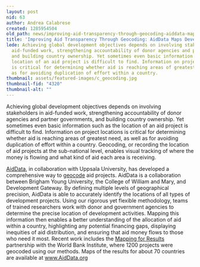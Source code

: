 ```yaml
---
layout: post
nid: 63
author: Andrea Calabrese
created: 1285954504
old_path: news/improving-aid-transparency-through-geocoding-aiddata-maps-development-activities
title: 'Improving Aid Transparency Through Geocoding: AidData Maps Development Activities'
lede: Achieving global development objectives depends on involving stakeholders in
  aid-funded work, strengthening accountability of donor agencies and partner governments,
  and building country ownership. Yet sometimes even basic information such as the
  location of an aid project is difficult to find. Information on project locations
  is critical for determining whether aid is reaching areas of greatest need, as well
  as for avoiding duplication of effort within a country.
thumbnail: assets/featured-images/c_geocoding.jpg
thumbnail-fid: "4320"
thumbnail-alt: ""
---
```


Achieving global development objectives depends on involving stakeholders in aid-funded work, strengthening accountability of donor agencies and partner governments, and building country ownership. Yet sometimes even basic information such as the location of an aid project is difficult to find. Information on project locations is critical for determining whether aid is reaching areas of greatest need, as well as for avoiding duplication of effort within a country. Geocoding, or recording the location of aid projects at the sub-national level, enables visual tracking of where the money is flowing and what kind of aid each area is receiving.

[AidData](http://www.aiddata.org/), in collaboration with Uppsala University, has developed a comprehensive way to [geocode](http://www.aiddata.org/geocoding) aid projects. AidData is a collaboration between Brigham Young University, the College of William and Mary, and Development Gateway. By defining multiple levels of geographical precision, AidData is able to accurately identify the locations of all types of development projects. Using our rigorous yet flexible methodology, teams of trained researchers work with donor and government agencies to determine the precise location of development activities. Mapping this information then enables a better understanding of the allocation of aid within a country, highlighting any potential financing gaps, displaying inequities of aid distribution, and ensuring that aid money flows to those who need it most. Recent work includes the [Mapping for Results](http://maps.worldbank.org/) partnership with the World Bank Institute, where 1200 projects were geocoded using our methods. Maps of the results for about 70 countries are available at www.AidData.org
